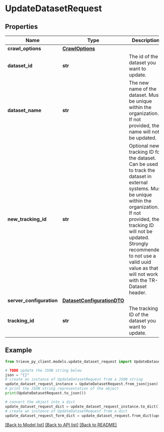 # UpdateDatasetRequest


## Properties

Name | Type | Description | Notes
------------ | ------------- | ------------- | -------------
**crawl_options** | [**CrawlOptions**](CrawlOptions.md) |  | [optional] 
**dataset_id** | **str** | The id of the dataset you want to update. | [optional] 
**dataset_name** | **str** | The new name of the dataset. Must be unique within the organization. If not provided, the name will not be updated. | [optional] 
**new_tracking_id** | **str** | Optional new tracking ID for the dataset. Can be used to track the dataset in external systems. Must be unique within the organization. If not provided, the tracking ID will not be updated. Strongly recommended to not use a valid uuid value as that will not work with the TR-Dataset header. | [optional] 
**server_configuration** | [**DatasetConfigurationDTO**](DatasetConfigurationDTO.md) |  | [optional] 
**tracking_id** | **str** | The tracking ID of the dataset you want to update. | [optional] 

## Example

```python
from trieve_py_client.models.update_dataset_request import UpdateDatasetRequest

# TODO update the JSON string below
json = "{}"
# create an instance of UpdateDatasetRequest from a JSON string
update_dataset_request_instance = UpdateDatasetRequest.from_json(json)
# print the JSON string representation of the object
print(UpdateDatasetRequest.to_json())

# convert the object into a dict
update_dataset_request_dict = update_dataset_request_instance.to_dict()
# create an instance of UpdateDatasetRequest from a dict
update_dataset_request_form_dict = update_dataset_request.from_dict(update_dataset_request_dict)
```
[[Back to Model list]](../README.md#documentation-for-models) [[Back to API list]](../README.md#documentation-for-api-endpoints) [[Back to README]](../README.md)


